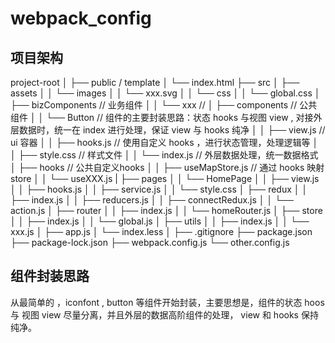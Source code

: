 # webpack_config

## 项目架构
  
project-root
│
├── public / template
│   └── index.html
├── src
│   ├── assets
│   │   └── images
│   │       └── xxx.svg
│   │   └── css
│   │       └── global.css
│   ├── bizComponents  // 业务组件
│   │   └── xxx // 
│   ├── components // 公共组件
│   │   └── Button // 组件的主要封装思路：状态 hooks 与视图 view  , 对接外层数据时，统一在 index 进行处理，保证 view 与 hooks 纯净
│   │       ├── view.js   // ui 容器 
│   │       ├── hooks.js  // 使用自定义 hooks ，进行状态管理，处理逻辑等
│   │       ├── style.css // 样式文件
│   │       └── index.js  // 外层数据处理，统一数据格式
│   ├── hooks // 公共自定义hooks 
│   │     ├── useMapStore.js // 通过 hooks 映射 store 
│   │     └── useXXX.js
|   ├── pages
│   │   └── HomePage
│   │       ├── view.js
│   │       ├── hooks.js
│   │       ├── service.js
│   │       └── style.css
│   ├── redux
│   │     ├── index.js
│   │     ├── reducers.js
│   │     ├── connectRedux.js
│   │     └── action.js
│   ├── router
│   │     ├── index.js
│   │     └── homeRouter.js
│   ├── store
│   │     ├── index.js
│   │     └── global.js
│   ├── utils
│   │     ├── index.js
│   │     └── xxx.js
│   ├── app.js
│   └── index.less
│
├── .gitignore
├── package.json
├── package-lock.json
├── webpack.config.js
└── other.config.js


## 组件封装思路
从最简单的 ，iconfont , button 等组件开始封装，主要思想是，组件的状态 hoos 与 视图 view 尽量分离，并且外层的数据高阶组件的处理， view 和 hooks 保持纯净。
